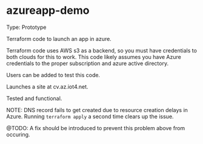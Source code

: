# azureapp-demo

Type: Prototype

Terraform code to launch an app in azure.

Terraform code uses AWS s3 as a backend, so you must have credentials to both clouds for this to work. This code likely assumes you have Azure credentials to the proper subscription and azure active directory. 

Users can be added to test this code.

Launches a site at cv.az.iot4.net.

Tested and functional. 

NOTE: DNS record fails to get created due to resource creation delays in Azure. Running `terraform apply` a second time clears up the issue.

@TODO: A fix should be introduced to prevent this problem above from occuring.
